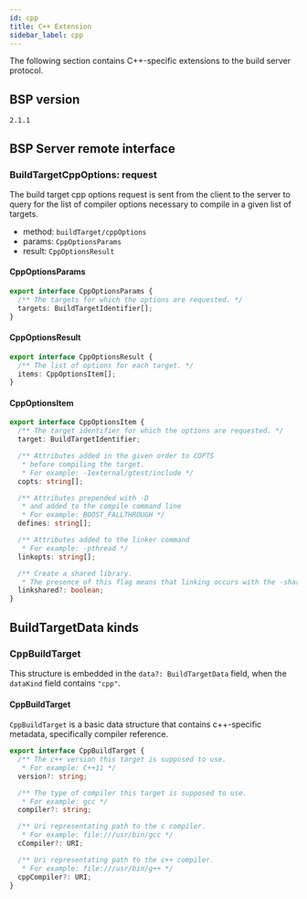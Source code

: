 ```yaml
---
id: cpp
title: C++ Extension
sidebar_label: cpp
---
```


The following section contains C++-specific extensions to the build server
protocol.

## BSP version

`2.1.1`

## BSP Server remote interface

### BuildTargetCppOptions: request

The build target cpp options request is sent from the client to the server to
query for the list of compiler options necessary to compile in a given list of
targets.

- method: `buildTarget/cppOptions`
- params: `CppOptionsParams`
- result: `CppOptionsResult`

#### CppOptionsParams

```ts
export interface CppOptionsParams {
  /** The targets for which the options are requested. */
  targets: BuildTargetIdentifier[];
}
```

#### CppOptionsResult

```ts
export interface CppOptionsResult {
  /** The list of options for each target. */
  items: CppOptionsItem[];
}
```

#### CppOptionsItem

```ts
export interface CppOptionsItem {
  /** The target identifier for which the options are requested. */
  target: BuildTargetIdentifier;

  /** Attributes added in the given order to COPTS
   * before compiling the target.
   * For example: -Iexternal/gtest/include */
  copts: string[];

  /** Attributes prepended with -D
   * and added to the compile command line
   * For example: BOOST_FALLTHROUGH */
  defines: string[];

  /** Attributes added to the linker command
   * For example: -pthread */
  linkopts: string[];

  /** Create a shared library.
   * The presence of this flag means that linking occurs with the -shared flag */
  linkshared?: boolean;
}
```

## BuildTargetData kinds

### CppBuildTarget

This structure is embedded in
the `data?: BuildTargetData` field, when
the `dataKind` field contains `"cpp"`.

#### CppBuildTarget

`CppBuildTarget` is a basic data structure that contains c++-specific
metadata, specifically compiler reference.

```ts
export interface CppBuildTarget {
  /** The c++ version this target is supposed to use.
   * For example: C++11 */
  version?: string;

  /** The type of compiler this target is supposed to use.
   * For example: gcc */
  compiler?: string;

  /** Uri representating path to the c compiler.
   * For example: file:///usr/bin/gcc */
  cCompiler?: URI;

  /** Uri representating path to the c++ compiler.
   * For example: file:///usr/bin/g++ */
  cppCompiler?: URI;
}
```
